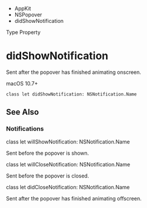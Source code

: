 

- AppKit
- NSPopover
-  didShowNotification 

Type Property

# didShowNotification

Sent after the popover has finished animating onscreen.

macOS 10.7+

``` source
class let didShowNotification: NSNotification.Name
```

## See Also

### Notifications

class let willShowNotification: NSNotification.Name

Sent before the popover is shown.

class let willCloseNotification: NSNotification.Name

Sent before the popover is closed.

class let didCloseNotification: NSNotification.Name

Sent after the popover has finished animating offscreen.

